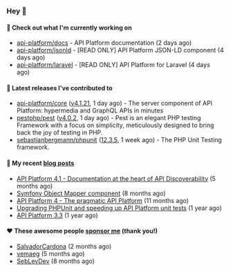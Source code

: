 ### Hey 👋

#### 👷 Check out what I'm currently working on

- [api-platform/docs](https://github.com/api-platform/docs) - API Platform documentation (2 days ago)
- [api-platform/jsonld](https://github.com/api-platform/jsonld) - [READ ONLY] API Platform JSON-LD component (4 days ago)
- [api-platform/laravel](https://github.com/api-platform/laravel) - [READ ONLY] API Platform for Laravel (4 days ago)

#### 🔭 Latest releases I've contributed to

- [api-platform/core](https://github.com/api-platform/core) ([v4.1.21](https://github.com/api-platform/core/releases/tag/v4.1.21), 1 day ago) - The server component of API Platform: hypermedia and GraphQL APIs in minutes
- [pestphp/pest](https://github.com/pestphp/pest) ([v4.0.2](https://github.com/pestphp/pest/releases/tag/v4.0.2), 1 day ago) - Pest is an elegant PHP testing Framework with a focus on simplicity, meticulously designed to bring back the joy of testing in PHP.
- [sebastianbergmann/phpunit](https://github.com/sebastianbergmann/phpunit) ([12.3.5](https://github.com/sebastianbergmann/phpunit/releases/tag/12.3.5), 1 week ago) - The PHP Unit Testing framework.

#### 📜 My recent [blog posts](https://soyuka.me)

- [API Platform 4.1 - Documentation at the heart of API Discoverability](https://soyuka.me/api-platform-4-1-documentation-heart-api-discoverability/) (5 months ago)
- [Symfony Object Mapper component](https://soyuka.me/symfony-object-mapper-component/) (8 months ago)
- [API Platform 4 - The pragmatic API Platform](https://soyuka.me/api-platform-4-the-pragmatic-api-platform/) (11 months ago)
- [Upgrading PHPUnit and speeding up API Platform unit tests](https://soyuka.me/upgrading-phpunit-and-speeding-up-api-platform-unit-tests/) (1 year ago)
- [API Platform 3.3](https://soyuka.me/api-platform-3.3/) (1 year ago)

#### ❤️ These awesome people [sponsor me](https://github.com/sponsors/soyuka) (thank you!)

- [SalvadorCardona](https://github.com/SalvadorCardona) (2 months ago)
- [vemaeg](https://github.com/vemaeg) (5 months ago)
- [SebLevDev](https://github.com/SebLevDev) (8 months ago)
